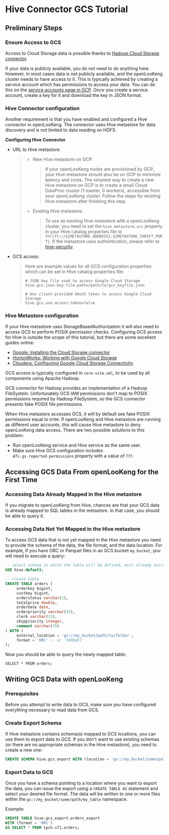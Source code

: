 Hive Connector GCS Tutorial
===========================

Preliminary Steps
-----------------

### Ensure Access to GCS

Access to Cloud Storage data is possible thanks to [Hadoop Cloud Storage connector](https://cloud.google.com/dataproc/docs/concepts/connectors/cloud-storage).

If your data is publicly available, you do not need to do anything here. However, in most cases data is not publicly available, and the openLooKeng cluster needs to have access to it. This is typically achieved by creating a service account which has permissions to access your data.
You can do this on the [service accounts page in GCP](https://console.cloud.google.com/projectselector2/iam-admin/serviceaccounts).
Once you create a service account, create a key for it and download the key in JSON format.

### Hive Connector configuration

Another requirement is that you have enabled and configured a Hive connector in openLooKeng. The connector uses Hive metastore for data discovery and is not limited to data residing on HDFS.

**Configuring Hive Connector**

-   URL to Hive metastore:

    > -   New Hive metastore on GCP:
    >
    >     > If your openLooKeng nodes are provisioned by GCP, your Hive
    >     > metastore should also be on GCP to minimize latency and
    >     > costs. The simplest way to create a new Hive metastore on
    >     > GCP is to create a small Cloud DataProc cluster (1 master, 0
    >     > workers), accessible from your openLooKeng cluster. Follow the
    >     > steps for existing Hive metastore after finishing this step.
    >
    > -   Existing Hive metastore:
    >
    >     > To use an existing Hive metastore with a openLooKeng cluster, you
    >     > need to set the `hive.metastore.uri` property in your Hive
    >     > catalog properties file to
    >     > `thrift://${METASTORE_ADDRESS}:${METASTORE_THRIFT_PORT}`. If
    >     > the metastore uses authentication, please refer to
    >     > [hive-security](./hive-security.html).

-   GCS access:

    > Here are example values for all GCS configuration properties which
    > can be set in Hive catalog properties file:
    >
    > ``` properties
    > # JSON key file used to access Google Cloud Storage
    > hive.gcs.json-key-file-path=/path/to/gcs_keyfile.json
    >
    > # Use client-provided OAuth token to access Google Cloud Storage
    > hive.gcs.use-access-token=false
    > ```

### Hive Metastore configuration

If your Hive metastore uses StorageBasedAuthorization it will also need to access GCS to perform POSIX permission checks. Configuring GCS access for Hive is outside the scope of this tutorial, but there are some
excellent guides online:

-   [Google: Installing the Cloud Storage connector](https://cloud.google.com/dataproc/docs/concepts/connectors/install-storage-connector)
-   [HortonWorks: Working with Google Cloud Storage](https://docs.hortonworks.com/HDPDocuments/HDP3/HDP-3.1.0/bk_cloud-data-access/content/gcp-get-started.html)
-   [Cloudera: Configuring Google Cloud Storage Connectivity](https://www.cloudera.com/documentation/enterprise/latest/topics/admin_gcs_config.html)

GCS access is typically configured in `core-site.xml`, to be used by all components using Apache Hadoop.

GCS connector for Hadoop provides an implementation of a Hadoop FileSystem. Unfortunately GCS IAM permissions don\'t map to POSIX permissions required by Hadoop FileSystem, so the GCS connector presents fake POSIX file permissions.

When Hive metastore accesses GCS, it will by default see fake POSIX permissions equal to `0700`. If openLooKeng and Hive metastore are running as different user accounts, this will cause Hive metastore to deny openLooKeng
data access. There are two possible solutions to this problem:

-   Run openLooKeng service and Hive service as the same user.
-   Make sure Hive GCS configuration includes a`fs.gs.reported.permissions` property with a value of `777`.

Accessing GCS Data From openLooKeng for the First Time
-----------------------------------------------

### Accessing Data Already Mapped in the Hive metastore

If you migrate to openLooKeng from Hive, chances are that your GCS data is already mapped to SQL tables in the metastore. In that case, you should be able to query it.

### Accessing Data Not Yet Mapped in the Hive metastore

To access GCS data that is not yet mapped in the Hive metastore you need to provide the schema of the data, the file format, and the data location. For example, if you have ORC or Parquet files in an GCS bucket
`my_bucket`, you will need to execute a query:

```sql
-- select schema in which the table will be defined, must already exist
USE hive.default;

-- create table
CREATE TABLE orders (
     orderkey bigint,
     custkey bigint,
     orderstatus varchar(1),
     totalprice double,
     orderdate date,
     orderpriority varchar(15),
     clerk varchar(15),
     shippriority integer,
     comment varchar(79)
) WITH (
     external_location = 'gs://my_bucket/path/to/folder',
     format = 'ORC' -- or 'PARQUET'
);
```

Now you should be able to query the newly mapped table:

    SELECT * FROM orders;

Writing GCS Data with openLooKeng
--------------------------

### Prerequisites

Before you attempt to write data to GCS, make sure you have configured everything necessary to read data from GCS.

### Create Export Schema

If Hive metastore contains schema(s) mapped to GCS locations, you can use them to export data to GCS. If you don\'t want to use existing schemas (or there are no appropriate schemas in the Hive metastore), you
need to create a new one:

```sql
CREATE SCHEMA hive.gcs_export WITH (location = 'gs://my_bucket/some/path');
```

### Export Data to GCS

Once you have a schema pointing to a location where you want to export the data, you can issue the export using a `CREATE TABLE AS` statement and select your desired file format. The data will be written to one or
more files within the `gs://my_bucket/some/path/my_table` namespace.

Example:

```sql
CREATE TABLE hive.gcs_export.orders_export
WITH (format = 'ORC')
AS SELECT * FROM tpch.sf1.orders;
```

